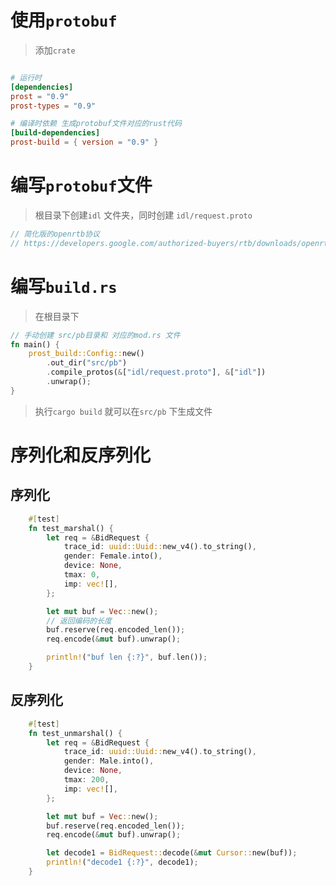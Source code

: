 # 使用`protobuf`

> 添加`crate`


```toml

# 运行时 
[dependencies]
prost = "0.9"
prost-types = "0.9"

# 编译时依赖 生成protobuf文件对应的rust代码
[build-dependencies]
prost-build = { version = "0.9" }
```

# 编写`protobuf`文件 

> 根目录下创建`idl` 文件夹，同时创建 `idl/request.proto`

```proto
// 简化版的openrtb协议 
// https://developers.google.com/authorized-buyers/rtb/downloads/openrtb-proto.txt
```

# 编写`build.rs` 

> 在根目录下

```rust
// 手动创建 src/pb目录和 对应的mod.rs 文件 
fn main() {
    prost_build::Config::new()
        .out_dir("src/pb")
        .compile_protos(&["idl/request.proto"], &["idl"])
        .unwrap();
}
```

> 执行`cargo build` 就可以在`src/pb` 下生成文件


# 序列化和反序列化 

## 序列化 
```rust
    #[test]
    fn test_marshal() {
        let req = &BidRequest {
            trace_id: uuid::Uuid::new_v4().to_string(),
            gender: Female.into(),
            device: None,
            tmax: 0,
            imp: vec![],
        };

        let mut buf = Vec::new();
        // 返回编码的长度
        buf.reserve(req.encoded_len());
        req.encode(&mut buf).unwrap();

        println!("buf len {:?}", buf.len());
    }
```

## 反序列化

```rust
    #[test]
    fn test_unmarshal() {
        let req = &BidRequest {
            trace_id: uuid::Uuid::new_v4().to_string(),
            gender: Male.into(),
            device: None,
            tmax: 200,
            imp: vec![],
        };

        let mut buf = Vec::new();
        buf.reserve(req.encoded_len());
        req.encode(&mut buf).unwrap();

        let decode1 = BidRequest::decode(&mut Cursor::new(buf));
        println!("decode1 {:?}", decode1);
    }
```